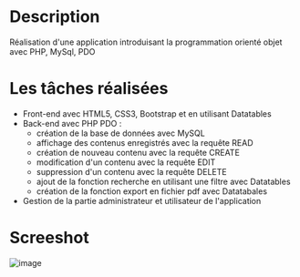 # Description
Réalisation d'une application introduisant la programmation orienté objet avec PHP, MySql, PDO

# Les tâches réalisées
- Front-end avec HTML5, CSS3, Bootstrap et en utilisant Datatables
- Back-end avec PHP PDO :
  - création de la base de données avec MySQL
  - affichage des contenus enregistrés avec la requête READ
  - création de nouveau contenu avec la requête CREATE
  - modification d'un contenu avec la requête EDIT
  - suppression d'un contenu avec la requête DELETE
  - ajout de la fonction recherche en utilisant une filtre avec Datatables
  - création de la fonction export en fichier pdf avec Datatabales
- Gestion de la partie administrateur et utilisateur de l'application
  
# Screeshot
![image](https://github.com/handrianasolo/tp-php-pdo-mysql/blob/master/mockup.PNG)
